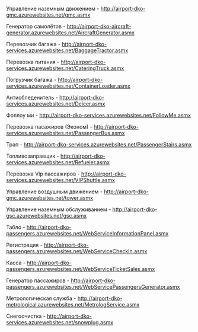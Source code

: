 ﻿Управление наземным движением - http://airport-dko-gmc.azurewebsites.net/gmc.asmx

Генератор самолётов - http://airport-dko-aircraft-generator.azurewebsites.net/AircraftGenerator.asmx

Перевозчик багажа - http://airport-dko-services.azurewebsites.net/BaggageTractor.asmx

Перевозка питания - http://airport-dko-services.azurewebsites.net/CateringTruck.asmx

Погрузчик багажа - http://airport-dko-services.azurewebsites.net/ContainerLoader.asmx

Антиобледенитель - http://airport-dko-services.azurewebsites.net/Deicer.asmx

Фоллоу ми - http://airport-dko-services.azurewebsites.net/FollowMe.asmx

Перевозка пасажиров (Эконом) - http://airport-dko-services.azurewebsites.net/PassengerBus.asmx

Трап - http://airport-dko-services.azurewebsites.net/PassengerStairs.asmx

Топливозаправщик - http://airport-dko-services.azurewebsites.net/Refueler.asmx

Перевозка Vip пассажиров - http://airport-dko-services.azurewebsites.net/VIPShuttle.asmx

Управление воздушным движением - http://airport-dko-gmc.azurewebsites.net/tower.asmx

Управление наземным обслуживанием - http://airport-dko-gsc.azurewebsites.net/gsc.asmx

Табло - http://airport-dko-passengers.azurewebsites.net/WebServiceInformationPanel.asmx

Регистрация - http://airport-dko-passengers.azurewebsites.net/WebServiceCheckIn.asmx

Касса - http://airport-dko-passengers.azurewebsites.net/WebServiceTicketSales.asmx

Генератор пассажиров - http://airport-dko-passengers.azurewebsites.net/WebServicePassengersGenerator.asmx

Метрологическая служба - http://airport-dko-metrological.azurewebsites.net/MetrologService.asmx

Снегоочистка - http://airport-dko-services.azurewebsites.net/snowplug.asmx
